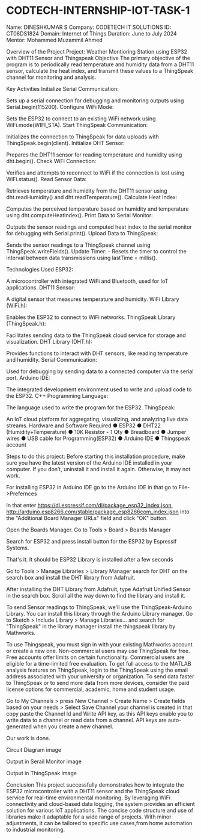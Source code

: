 # CODTECH-INTERNSHIP-IOT-TASK-1
Name: DINESHKUMAR S
Company: CODETECH IT SOLUTIONS
ID: CT08DS1824
Domain: Internet of Things
Duration: June to July 2024
Mentor: Mohammed Muzammil Ahmed

Overview of the Project
Project: Weather Montioring Station using ESP32 with DHT11 Sensor and Thingspeak
Objective
The primary objective of the program is to periodically read temperature and humidity data from a DHT11 sensor, calculate the heat index, and transmit these values to a ThingSpeak channel for monitoring and analysis.

Key Activities
Initialize Serial Communication:

Sets up a serial connection for debugging and monitoring outputs using Serial.begin(115200).
Configure WiFi Mode:

Sets the ESP32 to connect to an existing WiFi network using WiFi.mode(WIFI_STA).
Start ThingSpeak Communication:

Initializes the connection to ThingSpeak for data uploads with ThingSpeak.begin(client).
Initialize DHT Sensor:

Prepares the DHT11 sensor for reading temperature and humidity using dht.begin().
Check WiFi Connection:

Verifies and attempts to reconnect to WiFi if the connection is lost using WiFi.status().
Read Sensor Data:

Retrieves temperature and humidity from the DHT11 sensor using dht.readHumidity() and dht.readTemperature().
Calculate Heat Index:

Computes the perceived temperature based on humidity and temperature using dht.computeHeatIndex().
Print Data to Serial Monitor:

Outputs the sensor readings and computed heat index to the serial monitor for debugging with Serial.print().
Upload Data to ThingSpeak:

Sends the sensor readings to a ThingSpeak channel using ThingSpeak.writeFields().
Update Timer: - Resets the timer to control the interval between data transmissions using lastTime = millis().

Technologies Used
ESP32:

A microcontroller with integrated WiFi and Bluetooth, used for IoT applications.
DHT11 Sensor:

A digital sensor that measures temperature and humidity.
WiFi Library (WiFi.h):

Enables the ESP32 to connect to WiFi networks.
ThingSpeak Library (ThingSpeak.h):

Facilitates sending data to the ThingSpeak cloud service for storage and visualization.
DHT Library (DHT.h):

Provides functions to interact with DHT sensors, like reading temperature and humidity.
Serial Communication:

Used for debugging by sending data to a connected computer via the serial port.
Arduino IDE:

The integrated development environment used to write and upload code to the ESP32.
C++ Programming Language:

The language used to write the program for the ESP32.
ThingSpeak:

An IoT cloud platform for aggregating, visualizing, and analyzing live data streams.
Hardware and Software Required
● ESP32
● DHT22 (Humidity+Temperature)
● 10K Resistor - 1 Qty
● Breadboard
● Jumper wires
● USB cable for Programming(ESP32)
● Arduino IDE
● Thingspeak account

Steps to do this project:
Before starting this installation procedure, make sure you have the latest version of the Arduino IDE installed in your computer. If you don’t, uninstall it and install it again. Otherwise, it may not work.

For installing ESP32 in Arduino IDE go to the Arduino IDE in that go to File->Prefernces

In that enter https://dl.espressif.com/dl/package_esp32_index.json, http://arduino.esp8266.com/stable/package_esp8266com_index.json into the "Additional Board Manager URLs" field and click "OK" button.

Open the Boards Manager. Go to Tools > Board > Boards Manager

Search for ESP32 and press install button for the ESP32 by Espressif Systems.

That's it. It should be ESP32 Library is installed after a few seconds

Go to Tools > Manage Libraries > Library Manager search for DHT on the search box and install the DHT library from Adafruit.

After installing the DHT Library from Adafruit, type Adafruit Unified Sensor in the search box. Scroll all the way down to find the library and install it.

To send Sensor readings to ThingSpeak, we'll use the ThingSpeak-Arduino Library. You can install this library through the Arduino Library manager. Go to Sketch > Include Library > Manage Libraries... and search for "ThingSpeak" in the library manager install the thingspeak library by Mathworks.

To use Thingspeak, you must sign in with your existing Mathworks account or create a new one. Non-commercial users may use ThingSpeak for free. Free accounts offer limits on certain functionality. Commercial users are eligible for a time-limited free evaluation. To get full access to the MATLAB analysis features on ThingSpeak, login to the ThingSpeak using the email address associated with your university or organization. To send data faster to ThingSpeak or to send more data from more devices, consider the paid license options for commercial, academic, home and student usage.

Go to My Channels > press New Channel > Create Name > Create fields based on your needs > Select Save Channel your channel is created in that copy paste the Channel Id and Write API key, as this API keys enable you to write data to a channel or read data from a channel. API keys are auto-generated when you create a new channel.

Our work is done.

Circuit Diagram
image

Output in Serail Monitor
image

Output in ThingSpeak
image

Conclusion
This project successfully demonstrates how to integrate the ESP32 microcontroller with a DHT11 sensor and the ThingSpeak cloud service for real-time environmental monitoring. By leveraging WiFi connectivity and cloud-based data logging, the system provides an efficient solution for various IoT applications. The concise code structure and use of libraries make it adaptable for a wide range of projects. With minor adjustments, it can be tailored to specific use cases,from home automation to industrial monitoring.
